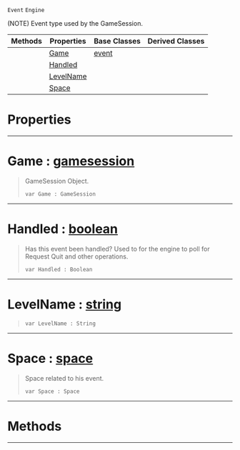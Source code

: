  `Event` `Engine`



(NOTE) Event type used by the GameSession.

|Methods|Properties|Base Classes|Derived Classes|
|---|---|---|---|
| |[ Game](https://github.com/zeroengineteam/ZeroDocs/blob/master/code_reference/class_reference/gameevent.markdown#game-zero-engine-documen)|[event](https://github.com/zeroengineteam/ZeroDocs/blob/master/code_reference/class_reference/event.markdown)| |
| |[ Handled](https://github.com/zeroengineteam/ZeroDocs/blob/master/code_reference/class_reference/gameevent.markdown#handled-zero-engine-docu)| | |
| |[ LevelName](https://github.com/zeroengineteam/ZeroDocs/blob/master/code_reference/class_reference/gameevent.markdown#levelname-zero-engine-do)| | |
| |[ Space](https://github.com/zeroengineteam/ZeroDocs/blob/master/code_reference/class_reference/gameevent.markdown#space-zero-engine-docume)| | |


 #  Properties


---  
 #  Game : [gamesession](https://github.com/zeroengineteam/ZeroDocs/blob/master/code_reference/class_reference/gamesession.markdown)

> GameSession Object.
> ``` lang=cpp, name=Nada
> var Game : GameSession


---  
 #  Handled : [boolean](https://github.com/zeroengineteam/ZeroDocs/blob/master/code_reference/nada_base_types/boolean.markdown)

> Has this event been handled? Used to for the engine to poll for Request Quit and other operations.
> ``` lang=cpp, name=Nada
> var Handled : Boolean


---  
 #  LevelName : [string](https://github.com/zeroengineteam/ZeroDocs/blob/master/code_reference/nada_base_types/string.markdown)

> 
> ``` lang=cpp, name=Nada
> var LevelName : String


---  
 #  Space : [space](https://github.com/zeroengineteam/ZeroDocs/blob/master/code_reference/class_reference/space.markdown)

> Space related to his event.
> ``` lang=cpp, name=Nada
> var Space : Space


---  
 #  Methods


---  
 

 